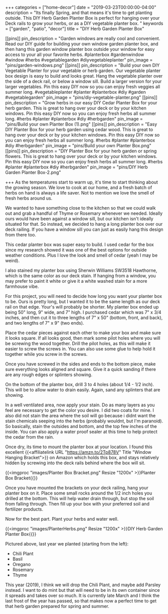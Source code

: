 +++
categories = ["home-decor"]
date = "2019-03-23T00:00:00-04:00"
description = "Its finally Spring, and that means it's time to get planting outside.  This DIY Herb Garden Planter Box is perfect for hanging over your Deck rails to grow your herbs, or as a DIY vegetable planter box. "
keywords = ["garden", "patio", "decor"]
title = "DIY Herb Garden Planter Box"

[[pins]]
pin_description = "Garden windows are really cool and convenient.  Read our DIY guide for building your own window garden planter box, and then hang this garden window planter box outside your window for easy access to your all your favorite herbs. #planterbox #gardenwindow #window #herbs #vegetablegarden #diyvegetableplanter"
pin_image = "pins/garden-windows.png"
[[pins]]
pin_description = "Build your own DIY Vegetable Planter for your vegetable or herb garden.  Our vegetable planter box design is easy to build and looks great.  Hang the vegetable planter over the side of a deck rail, or below a window sill.  Build a larger version for your larger vegetables.  Pin this easy DIY now so you can enjoy fresh veggies all summer long. #vegetableplanter #planter #planterbox #diy #garden #vegetablegarden"
pin_image = "pins/diy-vegetable-planter.png"
[[pins]]
pin_description = "Grow herbs in our easy DIY Cedar Planter Box for your herb garden.  This is great to hang over your deck or by your kitchen windows.  Pin this easy DIY now so you can enjoy fresh herbs all summer long. #herbs #planter #planterbox #diy #herbgarden"
pin_image = "pins/Build your own Planter Box (1).png"
[[pins]]
pin_description = "Easy DIY Planter Box for your herb garden using cedar wood.  This is great to hang over your deck or by your kitchen windows.  Pin this easy DIY now so you can enjoy fresh herbs all summer long. #herbs #planter #planterbox #diy #herbgarden"
pin_image = "pins/Build your own Planter Box.png"
[[pins]]
pin_description = "DIY Planter Box for your herb garden or spring flowers.  This is great to hang over your deck or by your kitchen windows.  Pin this easy DIY now so you can enjoy fresh herbs all summer long. #herbs #planter #planterbox #diy #herbgarden"
pin_image = "pins/DIY Herb Garden Planter Box-2.png"

+++
As the temperatures start to warm up, it's time to start thinking about the growing season.  We love to cook at our home, and a fresh batch of herbs on hand is always a life saver.  Not to mention we love the smell of fresh herbs around us.

We wanted to have something close to the kitchen so that we could walk out and grab a handful of Thyme or Rosemary whenever we needed.  Ideally ours would have been against a window sill, but our kitchen isn't ideally situated for that.  So instead, we decided to hang a long planter box over our deck railing.  If you have a window sill you can just as easily hang this design from there too.

This cedar planter box was super easy to build.  I used cedar for the box since my research showed it was one of the best options for outside weather conditions.  Plus I love the look and smell of cedar (yeah I may be weird).

I also stained my planter box using Sherwin Williams SW3518 Hawthorne, which is the same color as our deck stain.  If hanging from a window, you may prefer to paint it white or give it a white washed stain for a more farmhouse vibe.

For this project, you will need to decide how long you want your planter box to be.  Ours is pretty long, but I wanted it to be the same length as our deck rail on that edge.  Your's will probably be shorter.  My planter box ended up being 50" long, 9" wide, and 7" high.  I purchased cedar which was 7" x 3/4 inches, and then cut it to three lengths of 7" x 50" (bottom, front, and back), and two lengths of 7" x 9" (two ends).

Place the cedar pieces against each other to make your box and make sure it looks square.  If all looks good, then mark some pilot holes where you will be screwing the wood together.  Drill the pilot holes, as this will make it easier to screw the screws in.  You can also use some glue to help hold it together while you screw in the screws.

Once you have screwed in the sides and ends to the bottom piece, make sure everything looks aligned and square.  Give it a quick sanding if there are any rough edges or splinters showing.

On the bottom of the planter box, drill 3 to 4 holes (about 1/4 - 1/2 inch).  This will be to allow water to drain easily.  Again, sand any splinters that are showing.

In a well ventilated area, now apply your stain.  Do as many layers as you feel are necessary to get the color you desire.  I did two coats for mine.  I also did not stain the area where the soil will go because i didnt want the stain chemicals seeping into the herbs (probably wouldnt, but I'm paranoid).  So basically, stain the outsides and bottom, and the top few inches of the inside.  You can also apply a water proof sealer at this time to help protect the cedar from the rain.

Once dry, its time to mount the planter box at your location.  I found this excellent {{<affiliatelink URL "https://amzn.to/2Tp878V" Title "Window Hanging Bracket">}}  on Amazon which holds this box, and stays relatively hidden by screwing into the deck rails behind where the box will sit.

{{<imgproc "images/Planter Box Bracket.png" Resize "1200x" >}}Planter Box Bracket{{</imgproc>}}

Once you have mounted the brackets on your deck railing, hang your planter box on it.  Place some small rocks around the 1/2 inch holes you drilled at the bottom.  This will help water drain through, but stop the soil from falling through.  Then fill up your box with your preferred soil and fertilizer products.

Now for the best part.  Plant your herbs and water well.

{{<imgproc "images/PlanterHerbs.png" Resize "1200x" >}}DIY Herb Garden Planter Box{{</imgproc>}}

Pictured above, last year we planted (starting from the left):

* Chili Plant
* Basil
* Oregano
* Rosemary
* Thyme

This year (2019), I think we will drop the Chili Plant, and maybe add Parsley instead.  I want to do mint but that will need to be in its own container since it spreads and takes over so much.  It is currently late March and I think the last frost of the year has passed, so that makes now a perfect time to get that herb garden prepared for spring and summer.